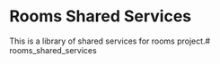 # Rooms Shared Services
This is a library of shared services for rooms project.# rooms_shared_services
